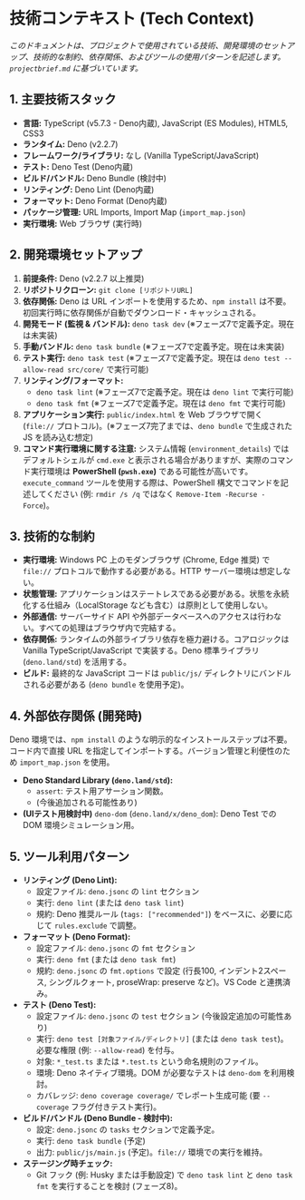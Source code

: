 # 技術コンテキスト (Tech Context)

_このドキュメントは、プロジェクトで使用されている技術、開発環境のセットアップ、技術的な制約、依存関係、およびツールの使用パターンを記述します。`projectbrief.md` に基づいています。_

## 1. 主要技術スタック

- **言語:** TypeScript (v5.7.3 - Deno内蔵), JavaScript (ES Modules), HTML5, CSS3
- **ランタイム:** Deno (v2.2.7)
- **フレームワーク/ライブラリ:** なし (Vanilla TypeScript/JavaScript)
- **テスト:** Deno Test (Deno内蔵)
- **ビルド/バンドル:** Deno Bundle (検討中)
- **リンティング:** Deno Lint (Deno内蔵)
- **フォーマット:** Deno Format (Deno内蔵)
- **パッケージ管理:** URL Imports, Import Map (`import_map.json`)
- **実行環境:** Web ブラウザ (実行時)

## 2. 開発環境セットアップ

1. **前提条件:** Deno (v2.2.7 以上推奨)
2. **リポジトリクローン:** `git clone [リポジトリURL]`
3. **依存関係:** Deno は URL インポートを使用するため、`npm install` は不要。初回実行時に依存関係が自動でダウンロード・キャッシュされる。
4. **開発モード (監視 & バンドル):** `deno task dev` (※フェーズ7で定義予定。現在は未実装)
5. **手動バンドル:** `deno task bundle` (※フェーズ7で定義予定。現在は未実装)
6. **テスト実行:** `deno task test` (※フェーズ7で定義予定。現在は `deno test --allow-read src/core/` で実行可能)
7. **リンティング/フォーマット:**
   - `deno task lint` (※フェーズ7で定義予定。現在は `deno lint` で実行可能)
   - `deno task fmt` (※フェーズ7で定義予定。現在は `deno fmt` で実行可能)
8. **アプリケーション実行:** `public/index.html` を Web ブラウザで開く (`file://` プロトコル)。(※フェーズ7完了までは、`deno bundle` で生成された JS を読み込む想定)
9. **コマンド実行環境に関する注意:** システム情報 (`environment_details`) ではデフォルトシェルが `cmd.exe` と表示される場合がありますが、実際のコマンド実行環境は **PowerShell (`pwsh.exe`)** である可能性が高いです。`execute_command` ツールを使用する際は、PowerShell 構文でコマンドを記述してください (例: `rmdir /s /q` ではなく `Remove-Item -Recurse -Force`)。

## 3. 技術的な制約

- **実行環境:** Windows PC 上のモダンブラウザ (Chrome, Edge 推奨) で `file://` プロトコルで動作する必要がある。HTTP サーバー環境は想定しない。
- **状態管理:** アプリケーションはステートレスである必要がある。状態を永続化する仕組み（LocalStorage なども含む）は原則として使用しない。
- **外部通信:** サーバーサイド API や外部データベースへのアクセスは行わない。すべての処理はブラウザ内で完結する。
- **依存関係:** ランタイムの外部ライブラリ依存を極力避ける。コアロジックは Vanilla TypeScript/JavaScript で実装する。Deno 標準ライブラリ (`deno.land/std`) を活用する。
- **ビルド:** 最終的な JavaScript コードは `public/js/` ディレクトリにバンドルされる必要がある (`deno bundle` を使用予定)。

## 4. 外部依存関係 (開発時)

Deno 環境では、`npm install` のような明示的なインストールステップは不要。コード内で直接 URL を指定してインポートする。バージョン管理と利便性のため `import_map.json` を使用。

- **Deno Standard Library (`deno.land/std`):**
  - `assert`: テスト用アサーション関数。
  - (今後追加される可能性あり)
- **(UIテスト用検討中)** `deno-dom` (`deno.land/x/deno_dom`): Deno Test での DOM 環境シミュレーション用。

## 5. ツール利用パターン

- **リンティング (Deno Lint):**
  - 設定ファイル: `deno.jsonc` の `lint` セクション
  - 実行: `deno lint` (または `deno task lint`)
  - 規約: Deno 推奨ルール (`tags: ["recommended"]`) をベースに、必要に応じて `rules.exclude` で調整。
- **フォーマット (Deno Format):**
  - 設定ファイル: `deno.jsonc` の `fmt` セクション
  - 実行: `deno fmt` (または `deno task fmt`)
  - 規約: `deno.jsonc` の `fmt.options` で設定 (行長100, インデント2スペース, シングルクォート, proseWrap: preserve など)。VS Code と連携済み。
- **テスト (Deno Test):**
  - 設定ファイル: `deno.jsonc` の `test` セクション (今後設定追加の可能性あり)
  - 実行: `deno test [対象ファイル/ディレクトリ]` (または `deno task test`)。必要な権限 (例: `--allow-read`) を付与。
  - 対象: `*_test.ts` または `*.test.ts` という命名規則のファイル。
  - 環境: Deno ネイティブ環境。DOM が必要なテストは `deno-dom` を利用検討。
  - カバレッジ: `deno coverage coverage/` でレポート生成可能 (要 `--coverage` フラグ付きテスト実行)。
- **ビルド/バンドル (Deno Bundle - 検討中):**
  - 設定: `deno.jsonc` の `tasks` セクションで定義予定。
  - 実行: `deno task bundle` (予定)
  - 出力: `public/js/main.js` (予定)。`file://` 環境での実行を維持。
- **ステージング時チェック:**
  - Git フック (例: Husky または手動設定) で `deno task lint` と `deno task fmt` を実行することを検討 (フェーズ8)。
